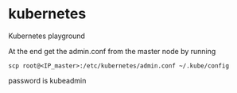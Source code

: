 # kubernetes

Kubernetes playground

At the end get the admin.conf from the master node by running

  `scp root@<IP_master>:/etc/kubernetes/admin.conf ~/.kube/config`

   password is kubeadmin
